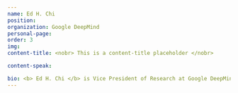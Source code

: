 ```yaml
---
name: Ed H. Chi
position: 
organization: Google DeepMind
personal-page: 
order: 3
img: 
content-title: <nobr> This is a content-title placeholder </nobr>

content-speak: 

bio: <b> Ed H. Chi </b> is Vice President of Research at Google DeepMind, leading teams behind large language models such as LaMDA and Bard/Gemini. He has published over 200 research articles and holds 39 patents, with pioneering work in machine learning and user behavior in web and social media. His research has driven major improvements across vairous Google products, leading to more than 950 product launches and $10.4B in annual revenue since 2013.
---
```

